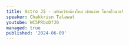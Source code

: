 ```yaml
---
title: Astro JS - เฟรมเวิร์กน้องใหม่ เขียนง่าย โหลดไวมาก!
speaker: Chakkrisn Talawat
youtube: WC5PRboDfJ0
managed: true
published: '2024-06-09'
---
```

